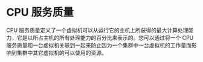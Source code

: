 # CPU 服务质量

CPU 服务质量定义了一个虚拟机可以从运行它的主机上所获得的最大计算处理能力，它是以所占主机的所有处理能力的百分比来表示的。您可以通过将一个 CPU 服务质量和一台虚拟机关联到一起来防止因为一个集群中一台虚拟机的工作量而影响到集群中其它虚拟机的可以使用的资源。
